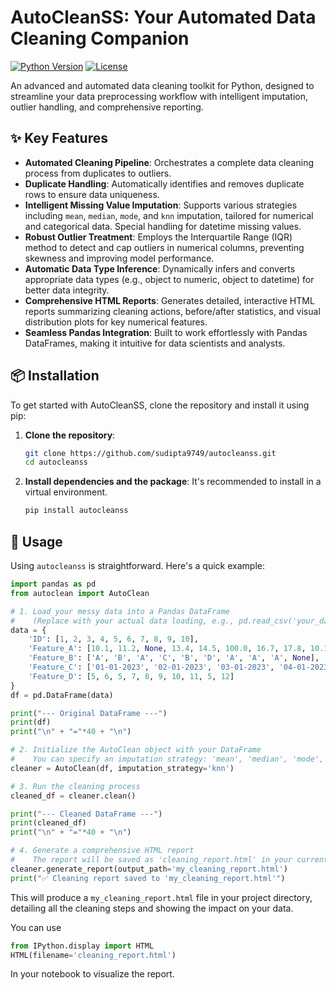 # AutoCleanSS: Your Automated Data Cleaning Companion

[![Python Version](https://img.shields.io/badge/python-3.8+-blue.svg)](https://www.python.org/downloads/)
[![License](https://img.shields.io/badge/license-MIT-green.svg)](https://github.com/sudipta9749/autocleanss/blob/main/LICENSE)

An advanced and automated data cleaning toolkit for Python, designed to streamline your data preprocessing workflow with intelligent imputation, outlier handling, and comprehensive reporting.


## ✨ Key Features

*   **Automated Cleaning Pipeline**: Orchestrates a complete data cleaning process from duplicates to outliers.
*   **Duplicate Handling**: Automatically identifies and removes duplicate rows to ensure data uniqueness.
*   **Intelligent Missing Value Imputation**: Supports various strategies including `mean`, `median`, `mode`, and `knn` imputation, tailored for numerical and categorical data. Special handling for datetime missing values.
*   **Robust Outlier Treatment**: Employs the Interquartile Range (IQR) method to detect and cap outliers in numerical columns, preventing skewness and improving model performance.
*   **Automatic Data Type Inference**: Dynamically infers and converts appropriate data types (e.g., object to numeric, object to datetime) for better data integrity.
*   **Comprehensive HTML Reports**: Generates detailed, interactive HTML reports summarizing cleaning actions, before/after statistics, and visual distribution plots for key numerical features.
*   **Seamless Pandas Integration**: Built to work effortlessly with Pandas DataFrames, making it intuitive for data scientists and analysts.

## 📦 Installation

To get started with AutoCleanSS, clone the repository and install it using pip:

1.  **Clone the repository**:
    ```bash
    git clone https://github.com/sudipta9749/autocleanss.git
    cd autocleanss
    ```

2.  **Install dependencies and the package**:
    It's recommended to install in a virtual environment.
    ```bash
    pip install autocleanss
    ```

## 🚀 Usage

Using `autocleanss` is straightforward. Here's a quick example:

```python
import pandas as pd
from autoclean import AutoClean

# 1. Load your messy data into a Pandas DataFrame
#    (Replace with your actual data loading, e.g., pd.read_csv('your_data.csv'))
data = {
    'ID': [1, 2, 3, 4, 5, 6, 7, 8, 9, 10],
    'Feature_A': [10.1, 11.2, None, 13.4, 14.5, 100.0, 16.7, 17.8, 10.1, 19.9],
    'Feature_B': ['A', 'B', 'A', 'C', 'B', 'D', 'A', 'A', 'A', None],
    'Feature_C': ['01-01-2023', '02-01-2023', '03-01-2023', '04-01-2023', '05-01-2023', None, '07-01-2023', '08-01-2023', '01-01-2023', '09-01-2023'],
    'Feature_D': [5, 6, 5, 7, 8, 9, 10, 11, 5, 12]
}
df = pd.DataFrame(data)

print("--- Original DataFrame ---")
print(df)
print("\n" + "="*40 + "\n")

# 2. Initialize the AutoClean object with your DataFrame
#    You can specify an imputation strategy: 'mean', 'median', 'mode', or 'knn'
cleaner = AutoClean(df, imputation_strategy='knn')

# 3. Run the cleaning process
cleaned_df = cleaner.clean()

print("--- Cleaned DataFrame ---")
print(cleaned_df)
print("\n" + "="*40 + "\n")

# 4. Generate a comprehensive HTML report
#    The report will be saved as 'cleaning_report.html' in your current directory.
cleaner.generate_report(output_path='my_cleaning_report.html')
print("✅ Cleaning report saved to 'my_cleaning_report.html'")
```

This will produce a `my_cleaning_report.html` file in your project directory, detailing all the cleaning steps and showing the impact on your data.

You can use 
``` python
from IPython.display import HTML
HTML(filename='cleaning_report.html')
```
In your notebook to visualize the report.